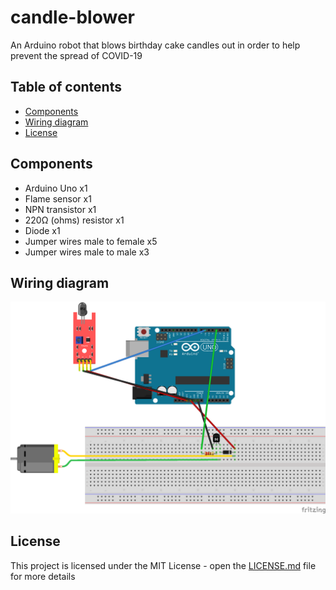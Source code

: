 # candle-blower
An Arduino robot that blows birthday cake candles out in order to help prevent the spread of COVID-19
## Table of contents
* [Components](#components)
* [Wiring diagram](#wiring-diagram)
* [License](#license)
## Components
- Arduino Uno x1
- Flame sensor x1
- NPN transistor x1
- 220Ω (ohms) resistor x1
- Diode x1
- Jumper wires male to female x5
- Jumper wires male to male x3
## Wiring diagram
![](Images/candleblower_bb.png)
## License
This project is licensed under the MIT License - open the [LICENSE.md](https://github.com/LFuciarelli/candle-blower/blob/main/LICENSE) file for more details
